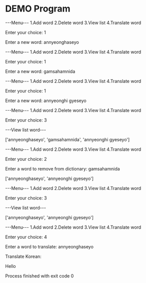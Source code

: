 # DEMO Program
---Menu---
1.Add word
2.Delete word
3.View list
4.Translate word

Enter your choice: 1

Enter a new word: annyeonghaseyo

---Menu---
1.Add word
2.Delete word
3.View list
4.Translate word

Enter your choice: 1

Enter a new word: gamsahamnida

---Menu---
1.Add word
2.Delete word
3.View list
4.Translate word

Enter your choice: 1

Enter a new word: annyeonghi gyeseyo

---Menu---
1.Add word
2.Delete word
3.View list
4.Translate word

Enter your choice: 3

---View list word---

['annyeonghaseyo', 'gamsahamnida', 'annyeonghi gyeseyo']

---Menu---
1.Add word
2.Delete word
3.View list
4.Translate word

Enter your choice: 2

Enter a word to remove from dictionary: gamsahamnida

['annyeonghaseyo', 'annyeonghi gyeseyo']

---Menu---
1.Add word
2.Delete word
3.View list
4.Translate word

Enter your choice: 3

---View list word---

['annyeonghaseyo', 'annyeonghi gyeseyo']

---Menu---
1.Add word
2.Delete word
3.View list
4.Translate word

Enter your choice: 4

Enter a word to translate: annyeonghaseyo

Translate Korean:

Hello

Process finished with exit code 0